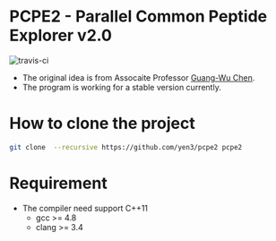 # PCPE2 - Parallel Common Peptide Explorer v2.0

![travis-ci](https://travis-ci.org/yen3/pcpe2.svg?branch=master)

* The original idea is from Assocaite Professor [Guang-Wu Chen](http://rcevi.cgu.edu.tw/files/14-1065-4045,r639-1.php).
* The program is working for a stable version currently.

# How to clone the project

```sh
git clone  --recursive https://github.com/yen3/pcpe2 pcpe2
```

# Requirement

* The compiler need support C++11
    * gcc >= 4.8
    * clang >= 3.4
